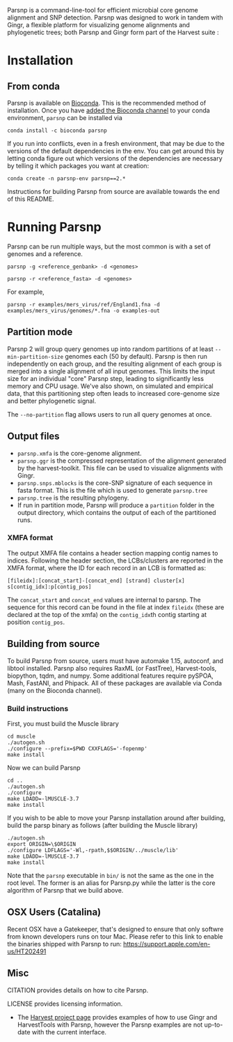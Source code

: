 Parsnp is a command-line-tool for efficient microbial core genome alignment and SNP detection. Parsnp was designed to work in tandem with Gingr, a flexible platform for visualizing genome alignments and phylogenetic trees; both Parsnp and Gingr form part of the Harvest suite :



# Installation
## From conda
Parsnp is available on [Bioconda](https://bioconda.github.io/recipes/parsnp/README.html). This is the recommended method of installation. 
Once you have [added the Bioconda channel](https://bioconda.github.io/#usage) to your conda environment, `parsnp` can be installed via
```
conda install -c bioconda parsnp
```

If you run into conflicts, even in a fresh environment, that may be due to the versions of the 
default dependencies in the env. You can get around this by letting conda figure out
which versions of the dependencies are necessary by telling it which packages you want at 
creation:
```
conda create -n parsnp-env parsnp==2.*
```

Instructions for building Parsnp from source are available towards the end of this README.

# Running Parsnp
Parsnp can be run multiple ways, but the most common is with a set of genomes and a reference. 
```
parsnp -g <reference_genbank> -d <genomes> 
```
```
parsnp -r <reference_fasta> -d <genomes> 
```
For example, 
```
parsnp -r examples/mers_virus/ref/England1.fna -d examples/mers_virus/genomes/*.fna -o examples-out
```

## Partition mode
Parsnp 2 will group query genomes up into random partitions of at least `--min-partition-size` genomes each (50 by default). Parsnp is then run independently on each group, and the resulting alignment of each group is merged into a single alignment of all input genomes. This limits the input size for an individual "core" Parsnp step, leading to significantly less memory and CPU usage. We've also shown, on simulated and empirical data, that this partitioning step often leads to increased core-genome size and better phylogenetic signal.

The `--no-partition` flag allows users to run all query genomes at once.

## Output files
* `parsnp.xmfa` is the core-genome alignment.
* `parsnp.ggr` is the compressed representation of the alignment generated by the harvest-toolkit. This file can be used to visualize alignments with Gingr.
* `parsnp.snps.mblocks` is the core-SNP signature of each sequence in fasta format. This is the file which is used to generate `parsnp.tree`
* `parsnp.tree` is the resulting phylogeny.
* If run in partition mode, Parsnp will produce a `partition` folder in the output directory, which contains the output of each of the partitioned runs. 


### XMFA format
The output XMFA file contains a header section mapping contig names to indices. Following the header section, the LCBs/clusters are reported in the XMFA format, where the ID for each record in an LCB is formatted as:

```
[fileidx]:[concat_start]-[concat_end] [strand] cluster[x] s[contig_idx]:p[contig_pos]
```

The `concat_start` and `concat_end` values are internal to parsnp. The sequence for this record can be found in the file at index `fileidx` (these are declared at the top of the xmfa) on the `contig_idx`th contig starting at position `contig_pos`. 

## Building from source 

To build Parsnp from source, users must have automake 1.15, autoconf, and libtool installed. Parsnp also requires RaxML (or FastTree), Harvest-tools, biopython, tqdm, and numpy. Some additional features require  pySPOA, Mash, FastANI, and Phipack. All of these packages are available via Conda (many on the Bioconda channel).

### Build instructions
First, you must build the Muscle library
```
cd muscle
./autogen.sh
./configure --prefix=$PWD CXXFLAGS='-fopenmp'
make install
```

Now we can build Parsnp
```
cd ..
./autogen.sh
./configure
make LDADD=-lMUSCLE-3.7 
make install
```

If you wish to be able to move your Parsnp installation around after building, build the parsp binary as follows (after building the Muscle library)
```
./autogen.sh
export ORIGIN=\$ORIGIN
./configure LDFLAGS='-Wl,-rpath,$$ORIGIN/../muscle/lib'
make LDADD=-lMUSCLE-3.7 
make install
```

Note that the `parsnp` executable in `bin/` is not the same as the one in the root level. The former is an alias for Parsnp.py while the latter is the core algorithm of Parsnp that we build above.

## OSX Users (Catalina)
Recent OSX have a Gatekeeper, that's designed to ensure that only softwre from known developers runs on  tour Mac. Please refer to this link to enable the binaries shipped with Parsnp to run: https://support.apple.com/en-us/HT202491

## Misc

CITATION provides details on how to cite Parsnp.

LICENSE provides licensing information.


- The [Harvest project page](http://harvest.readthedocs.org) provides examples of how to use Gingr and HarvestTools with Parsnp, however the Parsnp examples are not up-to-date with the current interface.



